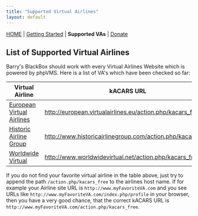 ```yaml
---
title: "Supported Virtual Airlines"
layout: default
---
```


[HOME](.) | [Getting Started](./getting-started) | **Supported VAs** | [Donate](./donate)

## List of Supported Virtual Airlines

Barry's BlackBox should work with every Virtual Airlines Website which is powered by phpVMS. 
Here is a list of VA's which have been checked so far:

| Virtual Airline           | kACARS URL                                                  | 
| ------------------------- | ----------------------------------------------------------- |
| [European Virtual Airlines](http://european.virtualairlines.eu) | http://european.virtualairlines.eu/action.php/kacars_free   |
| [Historic Airline Group](http://www.historicairlinegroup.com) | http://www.historicairlinegroup.com/action.php/kacars_free  |
| [Worldwide Virtual](http://www.worldwidevirtual.net) | http://www.worldwidevirtual.net/action.php/kacars_free |

If you do not find your favorite virtual airline in the table above, just try to append 
the path `/action.php/kacars_free` to the airlines host name. If for example your Airline site 
URL is `http://www.myFavoriteVA.com` and you see URLs like `http://www.myFavoriteVA.com/index.php/profile` 
in your browser, then you have a very good chance, that the correct kACARS URL is 
`http://www.myFavoriteVA.com/action.php/kacars_free`.
 
